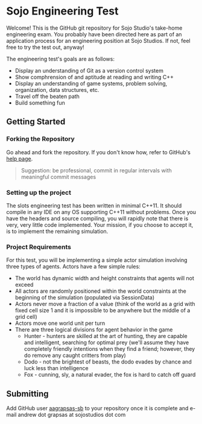 # Sojo Engineering Test

Welcome! This is the GitHub git repository for Sojo Studio's take-home engineering exam. You probably have been directed here as part of an application process for an engineering position at Sojo Studios. If not, feel free to try the test out, anyway!

The engineering test's goals are as follows:
* Display an understanding of Git as a version control system
* Show comphrension of and aptitude at reading and writing C++
* Display an understanding of game systems, problem solving, organization, data structures, etc.
* Travel off the beaten path
* Build something fun

## Getting Started
### Forking the Repository
Go ahead and fork the repository. If you don't know how, refer to GitHub's [help page](https://help.github.com/articles/fork-a-repo). 
> Suggestion: be professional, commit in regular intervals with meaningful commit messages

### Setting up the project
The slots engineering test has been written in minimal C++11. It should compile in any IDE on any OS supporting C++11 without problems. Once you have the headers and source compiling, you will rapidly note that there is very, very little code implemented. Your mission, if you choose to accept it, is to implement the remaining simulation.

### Project Requirements
For this test, you will be implementing a simple actor simulation involving three types of agents. Actors have a few simple rules:
* The world has dynamic width and height constraints that agents will not exceed
* All actors are randomly positioned within the world constraints at the beginning of the simulation (populated via SessionData)
* Actors never move a fraction of a value (think of the world as a grid with fixed cell size 1 and it is impossible to be anywhere but the middle of a grid cell)
* Actors move one world unit per turn
* There are three logical divisions for agent behavior in the game
  * Hunter - hunters are skilled at the art of hunting, they are capable and intelligent, searching for optimal prey (we'll assume they have completely friendly intentions when they find a friend; however, they do remove any caught critters from play)
  * Dodo - not the brightest of beasts, the dodo evades by chance and luck less than intelligence
  * Fox - cunning, sly, a natural evader, the fox is hard to catch off guard

## Submitting
Add GitHub user [aagrapsas-sb](https://github.com/aagrapsas-sb) to your repository once it is complete and e-mail andrew dot grapsas at sojostudios dot com
